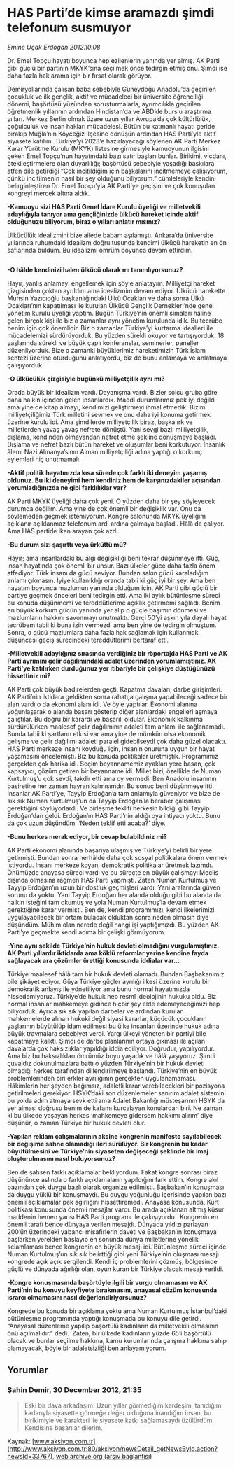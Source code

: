 # HAS Parti’de kimse aramazdı şimdi telefonum susmuyor

*Emine Uçak Erdoğan 2012.10.08*

<div class="news-detail-text-todays">
 <div>
 </div>
 <div>
 </div>
 <div id="newsSpot">
  <font class="detail-spot">
   Dr. Emel Topçu hayatı boyunca hep ezilenlerin yanında yer almış. AK Parti gibi güçlü bir partinin MKYK’sına seçilmek önce tedirgin etmiş onu. Şimdi ise daha fazla hak arama için bir fırsat olarak görüyor.
  </font>
 </div>
 <div id="newsText">
  <font class="detail-text">
   <p>
    Demiryollarında çalışan baba sebebiyle Güneydoğu Anadolu’da geçirilen çocukluk ve ilk gençlik, aktif ve mücadeleci bir üniversite öğrenciliği dönemi, başörtüsü yüzünden soruşturmalarla, ayrımcılıkla geçirilen öğretmenlik yıllarının ardından Hindistan’da ve ABD’de burslu araştırma yılları. Merkez Berlin olmak üzere uzun yıllar Avrupa’da çok kültürlülük, çoğulculuk ve insan hakları mücadelesi. Bütün bu katmanlı hayatı geride bırakıp Muğla’nın Köyceğiz ilçesine dönüşün ardından HAS Parti’yle aktif siyasete katılım. Türkiye’yi 2023’e hazırlayacağı söylenen AK Parti Merkez Karar Yürütme Kurulu (MKYK) listesine girmesiyle kamuoyunun ilgisini çeken Emel Topçu’nun hayatındaki bazı satır başları bunlar. Birikimi, vicdanı, ötekileştirmelere olan duyarlılığı; başörtüsü sebebiyle yaşadığı baskılara atfen dile getirdiği “Çok incitildiğim için başkalarını incitmemeye çalışıyorum, çünkü incitilmenin nasıl bir şey olduğunu biliyorum.” cümleleriyle kendini belirginleştiren Dr. Emel Topçu’yla AK Parti’ye geçişini ve çok konuşulan kongreyi mercek altına aldık.
   </p>
   <p>
    <strong>
     -Kamuoyu sizi HAS Parti Genel İdare Kurulu üyeliği ve milletvekili adaylığıyla tanıyor ama gençliğinizde ülkücü hareket içinde aktif olduğunuzu biliyorum, biraz o yılları anlatır mısınız?
    </strong>
   </p>
   <p>
    Ülkücülük idealizmini bize ailede babam aşılamıştı. Ankara’da üniversite yıllarında ruhumdaki idealizm doğrultusunda kendimi ülkücü hareketin en ön saflarında buldum. Bu idealizmi ömrüm boyunca devam ettirdim.
   </p>
   <p>
    <img alt="" src="http://web.archive.org/web/20131230053926im_/http://medya.aksiyon.com.tr/aksiyon/2012/10/08/emine-ucak-dr-emel-3.jpg"/>
   </p>
   <p>
    <strong>
     -O hâlde kendinizi halen ülkücü olarak mı tanımlıyorsunuz?
    </strong>
   </p>
   <p>
    Hayır, yanlış anlamayı engellemek için şöyle anlatayım. Milliyetçi hareket çizgisinden çoktan ayrıldım ama idealizmim devam ediyor. Ülkücü harekette Muhsin Yazıcıoğlu başkanlığındaki Ülkü Ocakları ve daha sonra Ülkü Ocakları’nın kapatılması ile kurulan Ülkücü Gençlik Dernekleri’nde genel yönetim kurulu üyeliği yaptım. Bugün Türkiye’nin önemli simaları hâline gelen birçok kişi ile biz o zamanlar aynı yönetim kurulunda idik. Bu tecrübe benim için çok önemlidir. Biz o zamanlar Türkiye’yi kurtarma idealleri ile mücadelemizi sürdürüyorduk. Bu yüzden sürekli okuyor ve tartışıyorduk. 18 yaşlarında sürekli ve büyük çaplı konferanslar, seminerler, paneller düzenliyorduk. Bize o zamanki büyüklerimiz hareketimizin Türk İslam sentezi üzerine oturduğunu anlatıyordu, biz de bunu anlamaya ve anlatmaya çalışıyorduk.
   </p>
   <p>
    <strong>
     -O ülkücülük çizgisiyle bugünkü milliyetçilik aynı mı?
    </strong>
   </p>
   <p>
    Orada büyük bir idealizm vardı. Dayanışma vardı. Bizler solcu gruba göre daha halkın içinden gelen insanlardık. Maddi durumlarımız pek iyi değildi ama yine de kitap almayı, kendimizi geliştirmeyi ihmal etmedik. Bizim milliyetçiliğimiz Türk milletini sevmek ve onu daha iyi konuma getirmek üzerine kurulu idi. Ama şimdilerde milliyetçilik biraz, başka ırk ve milletlerden yavaş yavaş nefrete dönüştü. Yani sevgi bazlı milliyetçilik, dışlama, kendinden olmayandan nefret etme şekline dönüşmeye başladı. Dışlama ve nefret bazlı bütün hareket ve oluşumlar beni korkutuyor. İnsanlık âlemi Nazi Almanya’sının Alman milliyetçiliği adına yaptığı o korkunç eylemleri hiç unutmamalı.
   </p>
   <p>
    <strong>
     -Aktif politik hayatınızda kısa sürede çok farklı iki deneyim yaşamış oldunuz. Bu iki deneyimi hem kendiniz hem de karşınızdakiler açısından yorumladığınızda ne gibi farklılıklar var?
    </strong>
   </p>
   <p>
    AK Parti MKYK üyeliği daha çok yeni. O yüzden daha bir şey söyleyecek durumda değilim. Ama yine de çok önemli bir değişiklik var. Onu da söylemeden geçmek istemiyorum. Kongre salonunda MKYK üyeliğim açıklanır açıklanmaz telefonum ardı ardına çalmaya başladı. Hâlâ da çalıyor. Ama HAS partide iken arayan çok azdı.
   </p>
   <p>
    <strong>
     -Bu durum sizi şaşırttı veya ürküttü mü?
    </strong>
   </p>
   <p>
    Hayır; ama insanlardaki bu algı değişikliği beni tekrar düşünmeye itti. Güç, insan hayatında çok önemli bir unsur. Bazı ülkeler güce daha fazla önem atfediyor. Türk insanı da gücü seviyor. Bundan sakın gücü karaladığım anlamı çıkmasın. İyiye kullanıldığı oranda tabii ki güç iyi bir şey. Ama ben hayatım boyunca mazlumun yanında olduğum için, AK Parti gibi güçlü bir partiye geçmek önceleri beni tedirgin etti. Ama iki aylık bütünleşme süreci bu konuda düşünmemi ve tereddütlerime açıklık getirmemi sağladı. Benim en büyük korkum gücün yanında yer alıp o güçle başımın dönmesi ve mazlumların hakkını savunmayı unutmaktı. Gerçi 50’yi aşkın yıla dayalı hayat tecrübem tabii ki buna izin vermezdi ama ben yine de tedirgin olmuştum. Sonra, o gücü mazlumlara daha fazla hak sağlamak için kullanmak düşüncesi geçiş sürecindeki tereddütlerimi bertaraf etti.
   </p>
   <p>
    <strong>
     -Milletvekili adaylığınız sırasında verdiğiniz bir röportajda HAS Parti ve AK Parti ayrımını gelir dağılımındaki adalet üzerinden yorumlamıştınız. AK Parti’ye katılırken durduğunuz yer itibariyle bir çelişkiye düştüğünüzü hissettiniz mi?
    </strong>
   </p>
   <p>
    AK Parti çok büyük badirelerden geçti. Kapatma davaları, darbe girişimleri. AK Parti’nin iktidara geldikten sonra rahatça çalışma yapabileceği sadece bir alan vardı o da ekonomi alanı idi. Ve öyle yaptılar. Ekonomi alanına yoğunlaşarak o alanda başarı gösterip diğer alanlardaki engelleri aşmaya çalıştılar. Bu doğru bir karardı ve başarılı oldular. Ekonomik kalkınma sürdürülürken maalesef gelir dağılımının adaleti tam anlamı ile sağlanamadı. Bunda tabii ki şartların etkisi var ama yine de mümkün olsa ekonomik gelişme ve gelir dağılımı adaleti paralel gidebilseydi çok daha güzel olacaktı. HAS Parti merkeze insanı koyduğu için, insanın onuruna uygun bir hayat yaşamasını öncelemişti. Biz bu konuda politikalar üretmiştik. Programımız gerçekten çok harika idi. Seçim beyannamemiz ayakları yere basan, çok kapsayıcı, çözüm getiren bir beyanname idi. Millet bizi, özellikle de Numan Kurtulmuş’u çok sevdi, takdir etti ama oy vermedi. Ben Anadolu insanının basiretine her zaman hayran kalmışımdır. Bu sonuç beni düşünmeye itti. İnsanlar AK Parti’ye, Tayyip Erdoğan’a tam anlamıyla güveniyor ve bize de sık sık Numan Kurtulmuş’un da Tayyip Erdoğan’la beraber çalışması gerektiğini söylüyorlardı. Ve birleşme teklifi herkesin bildiği gibi Tayyip Erdoğan’dan geldi. Erdoğan’ın HAS Parti’nin aldığı oya ihtiyacı yoktu. Bunu da çok uzun düşündüm. ‘Neden teklif etti acaba?’ diye.
   </p>
   <p>
    <strong>
     -Bunu herkes merak ediyor, bir cevap bulabildiniz mi?
    </strong>
   </p>
   <p>
    AK Parti ekonomi alanında başarıya ulaşmış ve Türkiye’yi belirli bir yere getirmişti. Bundan sonra herhâlde daha çok sosyal politikalara önem vermek istiyordu. İnsanı merkeze koyan, demokratik politikalar üretmek lazımdı. Önümüzde anayasa süreci vardı ve bu süreçte en büyük çalışmayı Meclis dışında olmasına rağmen HAS Parti yapmıştı. Zaten Numan Kurtulmuş ve Tayyip Erdoğan’ın uzun bir dostluk geçmişleri vardı. Yani aralarında güven sorunu da yoktu. Yani Tayyip Erdoğan her alanda olduğu gibi bu alanda da halkın isteğini tam okumuş ve yola Numan Kurtulmuş’la devam etmek gerektiğine karar vermişti. Ben de, kendi programımızı, kendi ilkelerimizi uygulayabilecek bir ortam bulacak olduktan sonra neden olmasın diye düşündüm. Mühim olan nerede değil hangi işi yaptığımızdı. Bu yüzden AK Parti’ye geçmekte kendi adıma bir çelişki görmüyorum.
   </p>
   <p>
    <strong>
     -Yine aynı şekilde Türkiye’nin hukuk devleti olmadığını vurgulamıştınız. AK Parti yıllardır iktidarda ama köklü reformlar yerine kendine fayda sağlayacak ara çözümler ürettiği konusunda iddialar var...
    </strong>
   </p>
   <p>
    Türkiye maalesef hâlâ tam bir hukuk devleti olamadı. Bundan Başbakanımız bile şikâyet ediyor. Güya Türkiye güçler ayrılığı ilkesi üzerine kurulu bir demokratik anlayış ile yönetiliyor ama bunu normal hayatımızda hissedemiyoruz. Türkiye’de hukuk hep resmî ideolojinin hukuku oldu. Biz normal insanlar mahkemeye gidince hiçbir şey elde edemeyeceğimizi hep biliyorduk. Ayrıca sık sık yapılan darbeler ve ardından kurulan mahkemelerde alınan hukuki değil siyasi kararlar, küçücük çocukların yaşlarının büyütülüp idam edilmesi bu ülke insanları üzerinde hukuk adına büyük travmalara sebebiyet verdi. Yargı ülkeyi yöneten bir partiyi bile kapatmaya kalktı. Şimdi de darbe planlarının ortaya çıkması ile açılan davalarda çok haksızlıklar yapıldığı iddia ediliyor. Doğrudur, yapılıyordur. Ama biz bu haksızlıkları ömrümüz boyu yaşadık ve hâlâ yaşıyoruz. Şimdi çuvaldız dokunulmazlara battı o yüzden Türkiye’nin bir hukuk devleti olmadığı herkes tarafından dillendirilmeye başlandı. Türkiye’nin en büyük problemlerinden biri erkler ayrılığının gerçekten uygulanamaması. Hâkimlerin her şeyden bağımsız, adaletli karar verebilecekleri bir pozisyona getirilmeleri gerekiyor. HSYK’daki son düzenlemeler sanırım adalet sistemini bu yolda adım atmaya sevk etti ama Adalet Bakanlığı müsteşarının HSYK da yer alması doğrusu benim de kafamı kurcalayan konulardan biri. Ne zaman ki bu ülkede yaşayan herkes ‘mahkemeye gidersem hakkımı alırım’ diye düşünür, o zaman Türkiye bir hukuk devleti olur.
   </p>
   <p>
    <strong>
     -Yapılan reklam çalışmalarının aksine kongrenin manifesto sayılabilecek bir değişime sahne olamadığı ileri sürülüyor. Bir kongrenin bu kadar büyütülmesini ve Türkiye’nin siyaseten değişeceği şeklinde bir imaj oluşturulmasını nasıl buluyorsunuz?
    </strong>
   </p>
   <p>
    Ben de şahsen farklı açıklamalar bekliyordum. Fakat kongre sonrası biraz düşününce aslında o farklı açıklamaların yapıldığını fark ettim. Kongre akıl bazından çok duygu bazlı olarak organize edilmişti. Başbakan’ın konuşması da duygu yüklü bir konuşmaydı. Bu duygu yoğunluğu içerisinde yapılan bazı önemli açıklamalar pek ağırlığını hissettiremedi. Anayasa konusunda, Kürt politikası konusunda önemli mesajlar vardı. Bu arada açıklanan altmış küsur maddenin hemen yarısı HAS Parti programı ile çakışıyordu.  Kongrenin en önemli tarafı bence dünyaya verilen mesajdı. Dünyada yıldızı parlayan 200’ün üzerindeki yabancı misafirlerin daveti ve Başbakan’ın konuşmaya başlarken yerelden başlayıp en sonunda dünya milletlerine yönelik selamlaması bence kongrenin en büyük mesajı idi. Bütünleşme süreci içinde Numan Kurtulmuş’un sık sık belirttiği gibi yeni Türkiye’nin oluşması mesajı kongrede açık açık sergilendi. Kendi iç problemlerini çözmüş, bölgesinde güçlü ve dünyada ağırlığı olan, oyun kuran bir Türkiye olacak mesajı verildi.
   </p>
   <p>
    <strong>
     -Kongre konuşmasında başörtüyle ilgili bir vurgu olmamasını ve AK Parti’nin bu konuyu keyfiyete bırakmasını, anayasal çözüm konusunda ısrarcı olmamasını nasıl değerlendiriyorsunuz?
    </strong>
   </p>
   <p>
    Kongrede bu konuda bir açıklama yoktu ama Numan Kurtulmuş İstanbul’daki bütünleşme programında yaptığı konuşmada bu konuyu dile getirdi. “Anayasal düzenleme yapılıp başörtülü kadınların da milletvekili olmasının önü açılmalıdır.” dedi.  Zaten, bir ülkede kadınların yüzde 65’i başörtülü olacak ve bunlar seçilme hakkına, kamu kurumlarında çalışma hakkına sahip olamayacak, böyle bir adaletsizliği ben anlayamıyorum.
   </p>
  </font>
 </div>
 <div>
 </div>
 <div>
 </div>
</div>


## Yorumlar

### Şahin Demir, 30 December 2012, 21:35
> Eski bir dava arkadaşım. Uzun yıllar görmediğim kardeşim, tanıdığım kadarıyla siyasette görmeğe değer olduğuna inandığım insan, bu birikimiyle ve karakteri ile siyasete katkı sağlamasaydı üzülürdüm. Kendisine başarılar dilerim.

Kaynak: [www.aksiyon.com.tr](http://www.aksiyon.com.tr:80/aksiyon/newsDetail_getNewsById.action?newsId=33767), [web.archive.org (arşiv bağlantısı)](http://web.archive.org/web/20131230053926/http://www.aksiyon.com.tr:80/aksiyon/newsDetail_getNewsById.action?newsId=33767)
